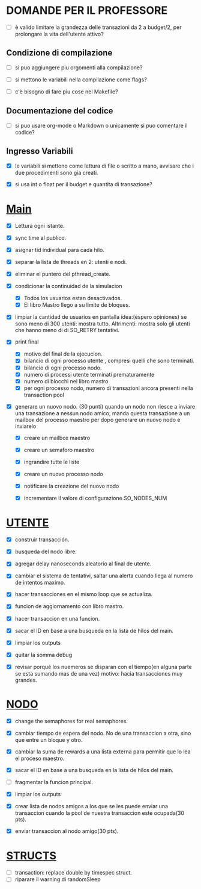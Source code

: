 # DOMANDE PER IL PROFESSORE
- [ ] è valido limitare la grandezza delle transazioni da 2 a budget/2, per prolongare la vita dell'utente attivo?
## Condizione di compilazione
- [ ]  si puo aggiungere piu orgomenti alla compilazione?

- [ ]  si mettono le variabili nella compilazione come flags?

- [ ] c'è bisogno di fare piu cose nel Makefile?
## Documentazione del codice
- [ ] si puo usare org-mode o Markdown o unicamente si puo comentare il codice?

## Ingresso Variabili

- [x] le variabili si mettono come lettura di file o scritto a mano, avvisare che i due procedimenti sono gia creati.

- [x] si usa int o float per il budget e quantita di transazione?

#  [Main](main.md)

- [x] Lettura ogni istante.

- [x] sync time al publico.

- [x] asignar tid individual para cada hilo.

- [x] separar la lista de threads en 2: utenti e nodi.

- [x] eliminar el puntero del pthread_create.

- [x] condicionar la continuidad de la simulacion
   - [x] Todos los usuarios estan desactivados.
   - [x] El libro Mastro llego a su limite de bloques.

- [x] limpiar la cantidad de usuarios en pantalla
    idea:(espero opiniones)
    se sono meno di 300 utenti: mostra tutto.
    Altrimenti: mostra solo gli utenti che hanno meno di di SO_RETRY tentativi.

- [x] print final
    - [x] motivo del final de la ejecucion.
    - [x] bilancio di ogni processo utente , compresi quelli che sono terminati.
    - [x] bilancio di ogni processo nodo.
    - [x] numero di processi utente terminati prematuramente
    - [x] numero di blocchi nel libro mastro
    - [x] per ogni processo nodo, numero di transazioni ancora presenti nella transaction pool

- [x] generare un nuovo nodo. (30 punti)
    quando un nodo non riesce a inviare una transazione a nessun nodo amico,
    manda questa transazione a un mailbox del processo maestro per dopo generare un nuovo
    nodo e inviarelo
    - [x] creare un mailbox maestro
    - [x] creare un semaforo maestro
    - [x] ingrandire tutte le liste
    - [x] creare un nuovo processo nodo
    - [x] notificare la creazione del nuovo nodo
    - [x] incrementare il valore di configurazione.SO_NODES_NUM


# [UTENTE](User.md)
- [x] construir transacción.

- [x] busqueda del nodo libre.

- [x] agregar delay nanoseconds aleatorio al final de utente.

- [x] cambiar el sistema de tentativi, saltar una alerta cuando llega al numero de intentos maximo.

- [x] hacer transacciones en el mismo loop que se actualiza.

- [x] funcion de aggiornamento con libro mastro.

- [x] hacer transaccion en una funcion.

- [x] sacar el ID en base a una busqueda en la lista de hilos del main.

- [x] limpiar los outputs

- [x] quitar la somma debug

- [x] revisar porqué los nuemeros se disparan con el tiempo(en alguna parte se esta sumando mas de una vez) motivo: hacia transacciones muy grandes.

# [NODO](Node.md)

- [x] change the semaphores for real semaphores.

- [x] cambiar tiempo de espera del nodo. No de una transaccion a otra, sino que entre un bloque y otro.

- [x] cambiar la suma de rewards a una lista externa para permitir que lo lea el proceso maestro.

- [x] sacar el ID en base a una busqueda en la lista de hilos del main.

- [ ] fragmentar la funcion principal.

- [x] limpiar los outputs

- [x] crear lista de nodos amigos a los que se les puede  enviar una transaccion cuando la pool de nuestra transaccion este ocupada(30 pts).

- [x] enviar transaccion al nodo amigo(30 pts).


# [STRUCTS](Structs.md)
- [ ] transaction: replace double by timespec struct.
- [ ] riparare il warning di randomSleep
